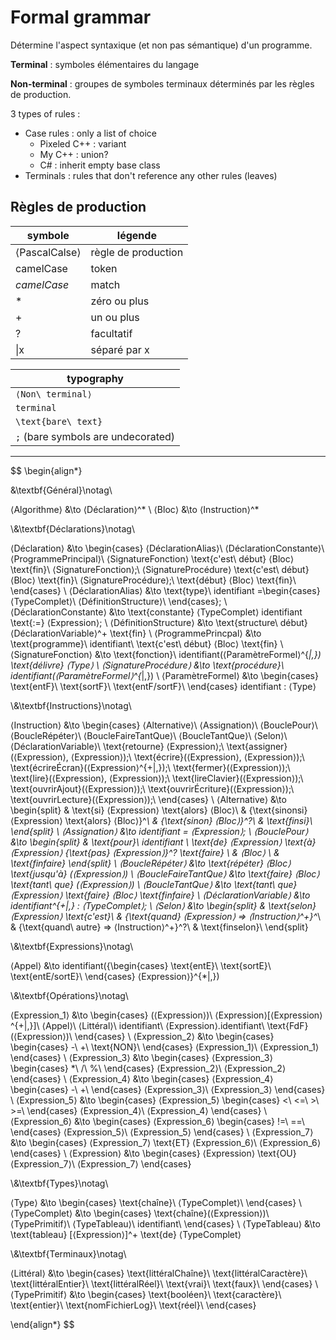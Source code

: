 # Formal grammar

Détermine l'aspect syntaxique (et non pas sémantique) d'un programme.

**Terminal** : symboles élémentaires du langage

**Non-terminal** : groupes de symboles terminaux déterminés par les règles de production.

3 types of rules :

- Case rules : only a list of choice
    - Pixeled C++ : variant
    - My C++ : union?
    - C# : inherit empty base class
- Terminals : rules that don't reference any other rules (leaves)

## Règles de production

symbole|légende
-|-
⟨PascalCalse⟩|règle de production
camelCase|token
*camelCase*|match
\*|zéro ou plus
\+|un ou plus
\?|facultatif
\|x|séparé par x

|typography
|-
|`⟨Non\ terminal⟩`
|`terminal`
|`\text{bare\ text}`
|`;` (bare symbols are undecorated)

---

$$
\begin{align*}

&\textbf{Général}\notag\\

⟨Algorithme⟩ &\to ⟨Déclaration⟩^*
\\
⟨Bloc⟩ &\to ⟨Instruction⟩^*

\\&\textbf{Déclarations}\notag\\

⟨Déclaration⟩ &\to \begin{cases}
    ⟨DéclarationAlias⟩\\
    ⟨DéclarationConstante⟩\\
    ⟨ProgrammePrincipal⟩\\
    ⟨SignatureFonction⟩ \text{c'est\ début} ⟨Bloc⟩ \text{fin}\\
    ⟨SignatureFonction⟩;\\
    ⟨SignatureProcédure⟩ \text{c'est\ début} ⟨Bloc⟩ \text{fin}\\
    ⟨SignatureProcédure⟩;\\
    \text{début} ⟨Bloc⟩ \text{fin}\\
\end{cases}
\\
⟨DéclarationAlias⟩ &\to \text{type}\ identifiant =\begin{cases}
    ⟨TypeComplet⟩\\
    ⟨DéfinitionStructure⟩\\
\end{cases};
\\
⟨DéclarationConstante⟩ &\to \text{constante} ⟨TypeComplet⟩ identifiant \text{:=} ⟨Expression⟩;
\\
⟨DéfinitionStructure⟩ &\to \text{structure\ début} ⟨DéclarationVariable⟩^+ \text{fin}
\\
⟨ProgrammePrincpal⟩ &\to \text{programme}\ identifiant\ \text{c'est\ début} ⟨Bloc⟩ \text{fin}
\\
⟨SignatureFonction⟩ &\to \text{fonction}\ identifiant(⟨ParamètreFormel⟩^{*|,}) \text{délivre} ⟨Type⟩
\\
⟨SignatureProcédure⟩ &\to \text{procédure}\ identifiant(⟨ParamètreFormel⟩^{*|,})
\\
⟨ParamètreFormel⟩ &\to \begin{cases}
    \text{entF}\\
    \text{sortF}\\
    \text{entF/sortF}\\
\end{cases} identifiant : ⟨Type⟩

\\&\textbf{Instructions}\notag\\

⟨Instruction⟩ &\to \begin{cases}
    ⟨Alternative⟩\\
    ⟨Assignation⟩\\
    ⟨BouclePour⟩\\
    ⟨BoucleRépéter⟩\\
    ⟨BoucleFaireTantQue⟩\\
    ⟨BoucleTantQue⟩\\
    ⟨Selon⟩\\
    ⟨DéclarationVariable⟩\\
    \text{retourne} ⟨Expression⟩;\\
    \text{assigner}(⟨Expression⟩, ⟨Expression⟩);\\
    \text{écrire}(⟨Expression⟩, ⟨Expression⟩);\\
    \text{écrireÉcran}(⟨Expression⟩^{+|,});\\
    \text{fermer}(⟨Expression⟩);\\
    \text{lire}(⟨Expression⟩, ⟨Expression⟩);\\
    \text{lireClavier}(⟨Expression⟩);\\
    \text{ouvrirAjout}(⟨Expression⟩);\\
    \text{ouvrirÉcriture}(⟨Expression⟩);\\
    \text{ouvrirLecture}(⟨Expression⟩);\\
\end{cases}
\\
⟨Alternative⟩ &\to \begin{split}
&   \text{si} ⟨Expression⟩ \text{alors} ⟨Bloc⟩\\
&   \{\text{sinonsi} ⟨Expression⟩ \text{alors} ⟨Bloc⟩\}^*\\
&   \{\text{sinon} ⟨Bloc⟩\}^?\\
&   \text{finsi}\\
\end{split}
\\
⟨Assignation⟩ &\to identifiant = ⟨Expression⟩;
\\
⟨BouclePour⟩ &\to \begin{split}
&    \text{pour}\ identifiant
    \ \text{de} ⟨Expression⟩ \text{à} ⟨Expression⟩
    \{\text{pas} ⟨Expression⟩\}^?
    \text{faire} \\
&   ⟨Bloc⟩ \\
&   \text{finfaire}
\end{split}
\\
⟨BoucleRépéter⟩ &\to \text{répéter} ⟨Bloc⟩ \text{jusqu'à} (⟨Expression⟩)
\\
⟨BoucleFaireTantQue⟩ &\to \text{faire} ⟨Bloc⟩ \text{tant\ que} (⟨Expression⟩)
\\
⟨BoucleTantQue⟩ &\to \text{tant\ que} ⟨Expression⟩ \text{faire} ⟨Bloc⟩ \text{finfaire}
\\
⟨DéclarationVariable⟩ &\to identifiant^{+|,} : ⟨TypeComplet⟩;
\\
⟨Selon⟩ &\to \begin{split}
&   \text{selon} ⟨Expression⟩ \text{c'est}\\
&   \{\text{quand} ⟨Expression⟩ => ⟨Instruction⟩^+\}^*\\
&   \{\text{quand\ autre} => ⟨Instruction⟩^+\}^?\\
&   \text{finselon}\\
\end{split}

\\&\textbf{Expressions}\notag\\

⟨Appel⟩ &\to identifiant(\{\begin{cases}
    \text{entE}\\
    \text{sortE}\\
    \text{entE/sortE}\\
\end{cases} ⟨Expression⟩\}^{*|,})

\\&\textbf{Opérations}\notag\\

⟨Expression_1⟩ &\to \begin{cases}
    (⟨Expression⟩)\\
    ⟨Expression⟩[⟨Expression⟩^{+|,}]\\
    ⟨Appel⟩\\
    ⟨Littéral⟩\\
    identifiant\\
    ⟨Expression⟩.identifiant\\
    \text{FdF}(⟨Expression⟩)\\
\end{cases}
\\
⟨Expression_2⟩ &\to \begin{cases}
    \begin{cases}
        -\\
        +\\
        \text{NON}\\
    \end{cases} ⟨Expression_1⟩\\
    ⟨Expression_1⟩
\end{cases}
\\
⟨Expression_3⟩ &\to \begin{cases}
    ⟨Expression_3⟩ \begin{cases}
        *\\
        /\\
        \%\\
    \end{cases} ⟨Expression_2⟩\\
    ⟨Expression_2⟩
\end{cases}
\\
⟨Expression_4⟩ &\to \begin{cases}
    ⟨Expression_4⟩ \begin{cases}
        -\\
        +\\
    \end{cases} ⟨Expression_3⟩\\
    ⟨Expression_3⟩
\end{cases}
\\
⟨Expression_5⟩ &\to \begin{cases}
    ⟨Expression_5⟩ \begin{cases}
        <\\
        <=\\
        >\\
        >=\\
    \end{cases} ⟨Expression_4⟩\\
    ⟨Expression_4⟩
\end{cases}
\\
⟨Expression_6⟩ &\to \begin{cases}
    ⟨Expression_6⟩ \begin{cases}
        !=\\
        ==\\
    \end{cases} ⟨Expression_5⟩\\
    ⟨Expression_5⟩
\end{cases}
\\
⟨Expression_7⟩ &\to \begin{cases}
    ⟨Expression_7⟩ \text{ET} ⟨Expression_6⟩\\
    ⟨Expression_6⟩
\end{cases}
\\
⟨Expression⟩ &\to \begin{cases}
    ⟨Expression⟩ \text{OU} ⟨Expression_7⟩\\
    ⟨Expression_7⟩
\end{cases}

\\&\textbf{Types}\notag\\

⟨Type⟩ &\to \begin{cases}
    \text{chaîne}\\
    ⟨TypeComplet⟩\\
\end{cases}
\\
⟨TypeComplet⟩ &\to \begin{cases}
    \text{chaîne}(⟨Expression⟩)\\
    ⟨TypePrimitif⟩\\
    ⟨TypeTableau⟩\\
    identifiant\\
\end{cases}
\\
⟨TypeTableau⟩ &\to \text{tableau} [⟨Expression⟩]^+ \text{de} ⟨TypeComplet⟩

\\&\textbf{Terminaux}\notag\\

⟨Littéral⟩ &\to \begin{cases}
    \text{littéralChaîne}\\
    \text{littéralCaractère}\\
    \text{littéralEntier}\\
    \text{littéralRéel}\\
    \text{vrai}\\
    \text{faux}\\
\end{cases}
\\
⟨TypePrimitif⟩ &\to \begin{cases}
    \text{booléen}\\
    \text{caractère}\\
    \text{entier}\\
    \text{nomFichierLog}\\
    \text{réel}\\
\end{cases}

\end{align*}
$$
